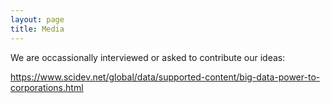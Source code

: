 ```yaml
---
layout: page
title: Media
---
```


We are occassionally interviewed or asked to contribute our ideas:

https://www.scidev.net/global/data/supported-content/big-data-power-to-corporations.html

